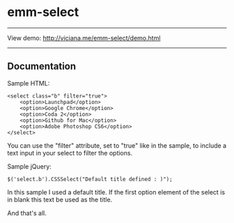 emm-select
=========
_____________
View demo: http://viciana.me/emm-select/demo.html
_____________

Documentation
-------------

Sample HTML:

    <select class="b" filter="true">
        <option>Launchpad</option>
        <option>Google Chrome</option>
        <option>Coda 2</option>
        <option>Github for Mac</option>
        <option>Adobe Photoshop CS6</option>
    </select>

You can use the "filter" attribute, set to "true" like in the sample, to include a text input in your select to filter the options.

Sample jQuery:

    $('select.b').CSSSelect("Default title defined : )");

In this sample I used a default title. If the first option element of the select is in blank this text be used as the title.

And that's all.